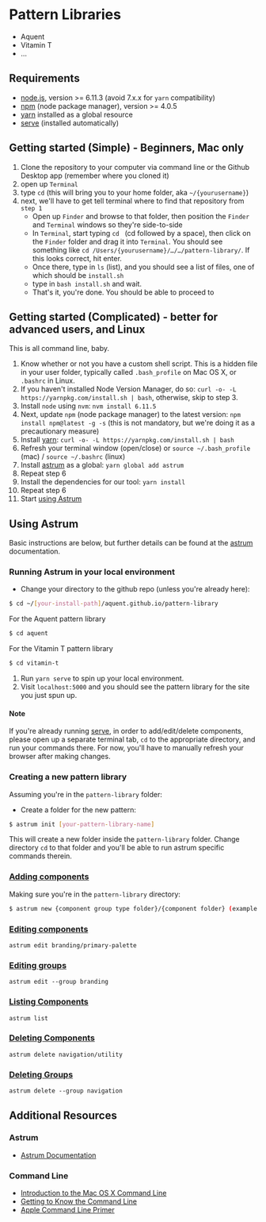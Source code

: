 # Pattern Libraries
* Aquent
* Vitamin T
* …

## Requirements
* [node.js], version >= 6.11.3 (avoid 7.x.x for `yarn` compatibility)
* [npm] (node package manager), version >=  4.0.5
* [yarn] installed as a global resource
* [serve] (installed automatically)

## Getting started (Simple) - Beginners, Mac only
1. Clone the repository to your computer via command line or the Github Desktop app (remember where you cloned it)
2. open up `Terminal`
3. type `cd` (this will bring you to your home folder, aka `~/{yourusername}`)
4. next, we'll have to get tell terminal where to find that repository from `step 1`
    * Open up `Finder` and browse to that folder, then position the `Finder` and `Terminal` windows so they're side-to-side
    * In `Terminal`, start typing `cd ` (cd followed by a space), then click on the `Finder` folder and drag it into `Terminal`. You should see something like `cd /Users/{yourusername}/…/…/pattern-library/`. If this looks correct, hit enter.
    * Once there, type in `ls` (list), and you should see a list of files, one of which should be `install.sh`
    * type in `bash install.sh` and wait.
    * That's it, you're done. You should be able to proceed to

## Getting started (Complicated) - better for advanced users, and Linux
This is all command line, baby.
1. Know whether or not you have a custom shell script. This is a hidden file in your user folder, typically called `.bash_profile` on Mac OS X, or `.bashrc` in Linux.
2. If you haven't installed Node Version Manager, do so: `curl -o- -L https://yarnpkg.com/install.sh | bash`, otherwise, skip to step 3.
3. Install `node` using `nvm`: `nvm install 6.11.5`
4. Next, update `npm` (node package manager) to the latest version: `npm install npm@latest -g -s` (this is not mandatory, but we're doing it as a precautionary measure)
5. Install [yarn]: `curl -o- -L https://yarnpkg.com/install.sh | bash`
6. Refresh your terminal window (open/close) or `source ~/.bash_profile` (mac) / `source ~/.bashrc` (linux)
7. Install [astrum] as a global: `yarn global add astrum`
8. Repeat step 6
9. Install the dependencies for our tool: `yarn install`
10. Repeat step 6
11. Start [using Astrum](#Using-Astrum)

## Using Astrum
Basic instructions are below, but further details can be found at the [astrum] documentation.

### Running Astrum in your local environment
* Change your directory to the github repo (unless you're already here):
```sh
$ cd ~/[your-install-path]/aquent.github.io/pattern-library
```
For the Aquent pattern library
```sh
$ cd aquent
```
For the Vitamin T pattern library
```sh
$ cd vitamin-t
```
  1. Run `yarn serve` to spin up your local environment.
  2. Visit `localhost:5000` and you should see the pattern library for the site you just spun up.

#### Note
If you're already running [serve], in order to add/edit/delete components, please open up a separate terminal tab, `cd` to the appropriate directory, and run your commands there. For now, you'll have to manually refresh your browser after making changes.

### Creating a new pattern library
Assuming you're in the `pattern-library` folder:
* Create a folder for the new pattern:
```sh
$ astrum init [your-pattern-library-name]
```
This will create a new folder inside the `pattern-library` folder. Change directory `cd` to that folder and you'll be able to run astrum specific commands therein.

### [Adding components](https://github.com/NoDivide/astrum#adding-components)
Making sure you're in the `pattern-library` directory:
```sh
$ astrum new {component group type folder}/{component folder} (example: `astrum new buttons/default`)
```
### [Editing components](https://github.com/NoDivide/astrum#editing-components)
`astrum edit branding/primary-palette`

### [Editing groups](https://github.com/NoDivide/astrum#editing-groups)
`astrum edit --group branding`

### [Listing Components](https://github.com/NoDivide/astrum#listing-components)
`astrum list`

### [Deleting Components](https://github.com/NoDivide/astrum#deleting-components)
`astrum delete navigation/utility`

### [Deleting Groups](https://github.com/NoDivide/astrum#deleting-groups)
`astrum delete --group navigation`

## Additional Resources
### Astrum
* [Astrum Documentation](https://github.com/NoDivide/astrum#astrum)
### Command Line
* [Introduction to the Mac OS X Command Line](http://blog.teamtreehouse.com/introduction-to-the-mac-os-x-command-line)
* [Getting to Know the Command Line](https://www.davidbaumgold.com/tutorials/command-line/)
* [Apple Command Line Primer](https://developer.apple.com/library/content/documentation/OpenSource/Conceptual/ShellScripting/CommandLInePrimer/CommandLine.html)

[//]: #

   [git-repo-url]: <https://github.com/aquent/aquent.github.io.git>
   [node.js]: <http://nodejs.org/en/>
   [npm]: <https://www.npmjs.com/>
   [nvm]: <https://github.com/creationix/nvm>
   [yarn]: <https://yarnpkg.com/en/docs/install#alternatives-tab>
   [serve]: <https://yarnpkg.com/en/package/serve>
   [astrum]: <https://github.com/NoDivide/astrum>
